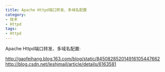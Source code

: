 ```yaml
---
title: Apache Httpd端口转发、多域名配置
category:
- 技术
- Httpd
tags:
- Httpd
---
```


Apache Httpd端口转发、多域名配置:  

<http://gaofeihang.blog.163.com/blog/static/845082852014916105447662>  
<http://blog.csdn.net/leshjmail/article/details/6163581>  
